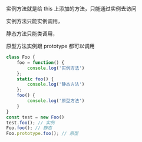 实例方法就是给 this 上添加的方法，只能通过实例去访问 

实例方法只能实例调用，

静态方法只能类调用，

原型方法实例跟 prototype 都可以调用

```javascript
class Foo {
	foo = function() {
		console.log('实例方法')
	};
	static foo() {
		console.log('静态方法')
	};
	foo() {
		console.log('原型方法')
	}
}
const test = new Foo()
test.foo(); // 实例
Foo.foo(); // 静态
Foo.prototype.foo(); // 原型
```

